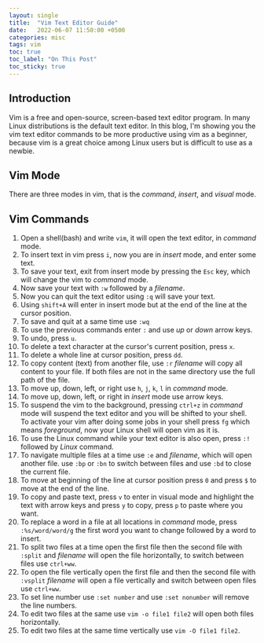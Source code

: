 ```yaml
---
layout: single
title:  "Vim Text Editor Guide"
date:   2022-06-07 11:50:00 +0500
categories: misc
tags: vim
toc: true
toc_label: "On This Post"
toc_sticky: true
---
```


## Introduction
Vim is a free and open-source, screen-based text editor program. In many Linux distributions is the default text editor. In this blog, I'm showing you the vim text editor commands to be more productive using vim as a beginner, because vim is a great choice among Linux users but is difficult to use as a newbie.

## Vim Mode

There are three modes in vim, that is the _command_, _insert_, and _visual_ mode.

## Vim Commands

1. Open a shell(bash) and write `vim`, it will open the text editor, in _command_ mode.
2. To insert text in vim press `i`, now you are in _insert_ mode, and enter some text.
3. To save your text, exit from insert mode by pressing the `Esc` key, which will change the vim to _command_ mode.
4. Now save your text with `:w` followed by a _filename_.
5. Now you can quit the text editor using `:q`  will save your text.
6. Using `shift+A` will enter in insert mode but at the end of the line at the cursor position.
7. To save and quit at a same time use `:wq`
8. To use the previous commands enter `:` and use _up_ or _down_ arrow keys.
9. To undo, press `u`.
10. To delete a text character at the cursor's current position, press `x`.
11. To delete a whole line at cursor position, press `dd`.
12. To copy content (text) from another file, use `:r` _filename_ will copy all content to your file. If both files are not in the same directory use the full path of the file.
13. To move up, down, left, or right use `h`, `j`, `k`, `l` in _command_ mode.
14. To move up, down, left, or right in _insert_ mode use arrow keys.
15. To suspend the vim to the background, pressing `ctrl+z` in _command_ mode will suspend the text editor and you will be shifted to your shell. To activate your vim after doing some jobs in your shell press `fg` which means _foreground_, now your Linux shell will open vim as it is.
16. To use the Linux command while your text editor is also open, press `:!` followed by _Linux_ command.
17. To navigate multiple files at a time use `:e` and _filename_, which will open another file. use `:bp` or `:bn` to switch between files and use `:bd` to close the current file.
18. To move at beginning of the line at cursor position press `0` and press `$` to move at the end of the line.
19. To copy and paste text, press `v` to enter in visual mode and highlight the text with arrow keys and press `y` to copy, press `p` to paste where you want.
20. To replace a word in a file at all locations in _command_ mode, press `:%s/word/word/g` the first word you want to change followed by a word to insert.
21. To split two files at a time open the first file then the second file with `:split` and _filename_ will open the file horizontally, to switch between files use `ctrl+ww`.
22. To open the file vertically open the first file and then the second file with `:vsplit` _filename_ will open a file vertically and switch between open files use `ctrl+ww`.
23. To set line number use `:set number` and use `:set nonumber` will remove the line numbers.
24. To edit two files at the same use `vim -o file1 file2` will open both files horizontally.
25. To edit two files at the same time vertically use `vim -O file1 file2`.
